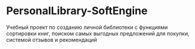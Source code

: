 # PersonalLibrary-SoftEngine
Учебный проект по созданию личной библиотеки с функциями сортировки книг, поиском самых выгодных предложений для покупки, системой отзывов и рекомендаций

